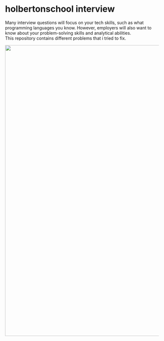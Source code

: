 # holbertonschool interview
Many interview questions will focus on your tech skills, such as what programming languages you know. However, employers will also want to know about your problem-solving skills and analytical abilities.  
This repository contains different problems that i tried to fix.  
  
<img src="problemsolving" width="950">
